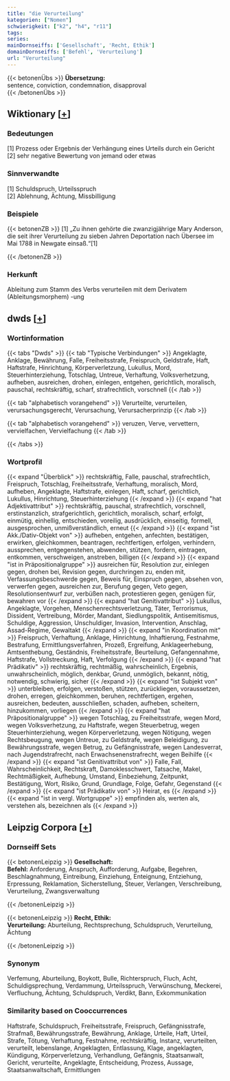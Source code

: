 ```yaml
---
title: "die Verurteilung"
kategorien: ["Nomen"]
schwierigkeit: ["k2", "h4", "r11"]
tags:
series:
mainDornseiffs: ['Gesellschaft', 'Recht, Ethik']
domainDornseiffs: ['Befehl', 'Verurteilung']
url: "Verurteilung"
---
```


{{< betonenÜbs >}}
**Übersetzung:**  
sentence, conviction, condemnation, disapproval  
{{< /betonenÜbs >}}

## Wiktionary [[+](https://de.wiktionary.org/wiki/Verurteilung)]

### Bedeutungen
[1] Prozess oder Ergebnis der Verhängung eines Urteils durch ein Gericht  
[2] sehr negative Bewertung von jemand oder etwas  

### Sinnverwandte
[1] Schuldspruch, Urteilsspruch  
[2] Ablehnung, Ächtung, Missbilligung  

### Beispiele
{{< betonenZB >}}
[1] „Zu ihnen gehörte die zwanzigjährige Mary Anderson, die seit ihrer Verurteilung zu sieben Jahren Deportation nach Übersee im Mai 1788 in Newgate einsaß.“[1]  

{{< /betonenZB >}}
### Herkunft
Ableitung zum Stamm des Verbs verurteilen mit dem Derivatem (Ableitungsmorphem) -ung  



## dwds [[+](https://www.dwds.de/wb/Verurteilung)]

### Wortinformation
{{< tabs "Dwds" >}}
{{< tab "Typische Verbindungen" >}}
Angeklagte, Anklage, Bewährung, Falle, Freiheitsstrafe, Freispruch, Geldstrafe, Haft, Haftstrafe, Hinrichtung, Körperverletzung, Lukullus, Mord, Steuerhinterziehung, Totschlag, Untreue, Verhaftung, Volksverhetzung, aufheben, ausreichen, drohen, einlegen, entgehen, gerichtlich, moralisch, pauschal, rechtskräftig, scharf, strafrechtlich, vorschnell
{{< /tab >}}

{{< tab "alphabetisch vorangehend" >}}
Verurteilte, verurteilen, verursachungsgerecht, Verursachung, Verursacherprinzip
{{< /tab >}}

{{< tab "alphabetisch vorangehend" >}}
veruzen, Verve, vervettern, vervielfachen, Vervielfachung
{{< /tab >}}

{{< /tabs >}}

### Wortprofil
{{< expand "Überblick" >}} rechtskräftig, Falle, pauschal, strafrechtlich, Freispruch, Totschlag, Freiheitsstrafe, Verhaftung, moralisch, Mord, aufheben, Angeklagte, Haftstrafe, einlegen, Haft, scharf, gerichtlich, Lukullus, Hinrichtung, Steuerhinterziehung {{< /expand >}}
{{< expand "hat Adjektivattribut" >}} rechtskräftig, pauschal, strafrechtlich, vorschnell, erstinstanzlich, strafgerichtlich, gerichtlich, moralisch, scharf, erfolgt, einmütig, einhellig, entschieden, voreilig, ausdrücklich, einseitig, formell, ausgesprochen, unmißverständlich, erneut {{< /expand >}}
{{< expand "ist Akk./Dativ-Objekt von" >}} aufheben, entgehen, anfechten, bestätigen, erwirken, gleichkommen, beantragen, rechtfertigen, erfolgen, verhindern, aussprechen, entgegenstehen, abwenden, stützen, fordern, eintragen, entkommen, verschweigen, anstreben, billigen {{< /expand >}}
{{< expand "ist in Präpositionalgruppe" >}} ausreichen für, Resolution zur, einlegen gegen, drohen bei, Revision gegen, durchringen zu, enden mit, Verfassungsbeschwerde gegen, Beweis für, Einspruch gegen, absehen von, verwerfen gegen, ausreichen zur, Berufung gegen, Veto gegen, Resolutionsentwurf zur, verbüßen nach, protestieren gegen, genügen für, bewahren vor {{< /expand >}}
{{< expand "hat Genitivattribut" >}} Lukullus, Angeklagte, Vorgehen, Menschenrechtsverletzung, Täter, Terrorismus, Dissident, Vertreibung, Mörder, Mandant, Siedlungspolitik, Antisemitismus, Schuldige, Aggression, Unschuldiger, Invasion, Intervention, Anschlag, Assad-Regime, Gewaltakt {{< /expand >}}
{{< expand "in Koordination mit" >}} Freispruch, Verhaftung, Anklage, Hinrichtung, Inhaftierung, Festnahme, Bestrafung, Ermittlungsverfahren, Prozeß, Ergreifung, Anklageerhebung, Amtsenthebung, Geständnis, Freiheitsstrafe, Beurteilung, Gefangennahme, Haftstrafe, Vollstreckung, Haft, Verfolgung {{< /expand >}}
{{< expand "hat Prädikativ" >}} rechtskräftig, rechtmäßig, wahrscheinlich, Ergebnis, unwahrscheinlich, möglich, denkbar, Grund, unmöglich, bekannt, nötig, notwendig, schwierig, sicher {{< /expand >}}
{{< expand "ist Subjekt von" >}} unterbleiben, erfolgen, verstoßen, stützen, zurückliegen, voraussetzen, drohen, erregen, gleichkommen, beruhen, rechtfertigen, ergehen, ausreichen, bedeuten, ausschließen, schaden, aufheben, scheitern, hinzukommen, vorliegen {{< /expand >}}
{{< expand "hat Präpositionalgruppe" >}} wegen Totschlag, zu Freiheitsstrafe, wegen Mord, wegen Volksverhetzung, zu Haftstrafe, wegen Steuerbetrug, wegen Steuerhinterziehung, wegen Körperverletzung, wegen Nötigung, wegen Rechtsbeugung, wegen Untreue, zu Geldstrafe, wegen Beleidigung, zu Bewährungsstrafe, wegen Betrug, zu Gefängnisstrafe, wegen Landesverrat, nach Jugendstrafrecht, nach Erwachsenenstrafrecht, wegen Beihilfe {{< /expand >}}
{{< expand "ist Genitivattribut von" >}} Falle, Fall, Wahrscheinlichkeit, Rechtskraft, Damoklesschwert, Tatsache, Makel, Rechtmäßigkeit, Aufhebung, Umstand, Einbeziehung, Zeitpunkt, Bestätigung, Wort, Risiko, Grund, Grundlage, Folge, Gefahr, Gegenstand {{< /expand >}}
{{< expand "ist Prädikativ von" >}} Heirat, es {{< /expand >}}
{{< expand "ist in vergl. Wortgruppe" >}} empfinden als, werten als, verstehen als, bezeichnen als {{< /expand >}}

## Leipzig Corpora [[+](https://corpora.uni-leipzig.de/en/res?word=Verurteilung&corpusId=deu_newscrawl-public_2018)]

### Dornseiff Sets
{{< betonenLeipzig >}}
**Gesellschaft:**  
**Befehl:** Anforderung, Anspruch, Aufforderung, Aufgabe, Begehren, Beschlagnahmung, Eintreibung, Einziehung, Enteignung, Entziehung, Erpressung, Reklamation, Sicherstellung, Steuer, Verlangen, Verschreibung, Verurteilung, Zwangsverwaltung  

{{< /betonenLeipzig >}}


{{< betonenLeipzig >}}
**Recht, Ethik:**  
**Verurteilung:** Aburteilung, Rechtsprechung, Schuldspruch, Verurteilung, Ächtung  

{{< /betonenLeipzig >}}

### Synonym
Verfemung, Aburteilung, Boykott, Bulle, Richterspruch, Fluch, Acht, Schuldigsprechung, Verdammung, Urteilsspruch, Verwünschung, Meckerei, Verfluchung, Ächtung, Schuldspruch, Verdikt, Bann, Exkommunikation


### Similarity based on Cooccurrences
Haftstrafe, Schuldspruch, Freiheitsstrafe, Freispruch, Gefängnisstrafe, Strafmaß, Bewährungsstrafe, Bewährung, Anklage, Urteile, Haft, Urteil, Strafe, Tötung, Verhaftung, Festnahme, rechtskräftig, Instanz, verurteilten, verurteilt, lebenslange, Angeklagten, Entlassung, Klage, angeklagten, Kündigung, Körperverletzung, Verhandlung, Gefängnis, Staatsanwalt, Gericht, verurteilte, Angeklagte, Entscheidung, Prozess, Aussage, Staatsanwaltschaft, Ermittlungen

